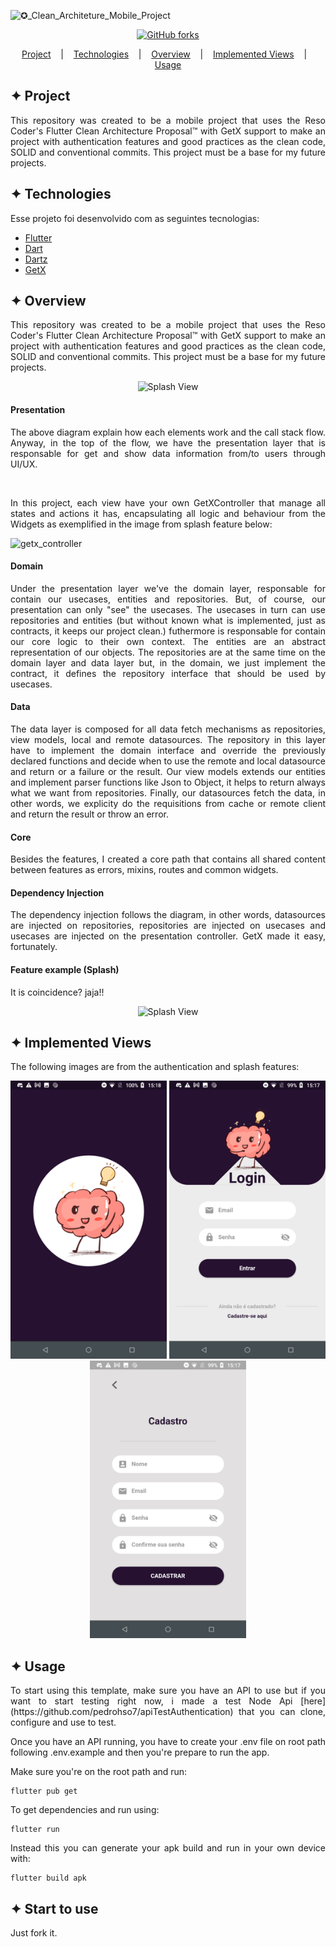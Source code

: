 ![✪_Clean_Architeture_Mobile_Project](https://user-images.githubusercontent.com/32853995/195160163-43688868-03d8-41cb-8dc9-50f03d52ab14.png)

<div align="center">
          
[![GitHub forks](https://img.shields.io/github/forks/pedrohso7/mobileCleanProjectTemplate)](https://github.com/pedrohso7/mobileCleanProjectTemplate/network)
</div>
          
<p align="center">
  <a href="#-project">Project</a>
  &nbsp;&nbsp;&nbsp;|&nbsp;&nbsp;&nbsp;
  <a href="#-technologies">Technologies</a>
  &nbsp;&nbsp;&nbsp;|&nbsp;&nbsp;&nbsp;
  <a href="#-overview">Overview</a>
  &nbsp;&nbsp;&nbsp;|&nbsp;&nbsp;&nbsp;
  <a href="#-implemented-views">Implemented Views</a>
  &nbsp;&nbsp;&nbsp;|&nbsp;&nbsp;&nbsp;
  <a href="#-usage">Usage</a>
</p>

## ✦ Project
<p align="justify">
This repository was created to be a mobile project that uses the Reso Coder's Flutter Clean Architecture Proposal™ with GetX support to make an project with authentication features and good practices as the clean code, SOLID and conventional commits. This project must be a base for my future projects.
</p>

## ✦ Technologies
Esse projeto foi desenvolvido com as seguintes tecnologias:
- [Flutter](https://flutter.dev/)
- [Dart](https://dart.dev/)
- [Dartz](https://pub.dev/packages/dartz)
- [GetX](https://pub.dev/packages/get)

## ✦ Overview
<p align="justify">
This repository was created to be a mobile project that uses the Reso Coder's Flutter Clean Architecture Proposal™ with GetX support to make an project with authentication features and good practices as the clean code, SOLID and conventional commits. This project must be a base for my future projects.
</p>

<p align="middle">
<img alt="Splash View" title="App" src="https://user-images.githubusercontent.com/32853995/194931703-4ba7e856-fe0f-4a4f-b3d8-04372c3a4441.png" width="300"/>
</p>


<h4>Presentation</h4>

<p align="justify">
The above diagram explain how each elements work and the call stack flow. Anyway, in the top of the flow, we have the presentation layer that is responsable for get and show data information from/to users through UI/UX. 
</p></br>

<p align="justify">
In this project, each view have your own GetXController that manage all states and actions it has, encapsulating all logic and behaviour from the Widgets as exemplified in the image from splash feature below:
</p>


![getx_controller](https://user-images.githubusercontent.com/32853995/194935614-da1a0060-40f6-4e13-9815-c3a9c07d4c01.png)

<h4>Domain</h4>

<p align="justify">
Under the presentation layer we've the domain layer, responsable for contain our usecases, entities and repositories. But, of course, our presentation can only "see" the usecases. The usecases in turn can use repositories and entities (but without known what is implemented, just as contracts, it keeps our project clean.) futhermore is responsable for contain our core logic to their own context. The entities are an abstract representation of our objects. The repositories are at the same time on the domain layer and data layer but, in the domain, we just implement the contract, it defines the repository interface that should be used by usecases.
</p>

<h4>Data</h4>

<p align="justify">
The data layer is composed for all data fetch mechanisms as repositories, view models, local and remote datasources. The repository in this layer have to implement the domain interface and override the previously declared functions and decide when to use the remote and local datasource and return or a failure or the result. Our view models extends our entities and implement parser functions like Json to Object, it helps to return always what we want from repositories. Finally, our datasources fetch the data, in other words, we explicity do the requisitions from cache or remote client and return the result or throw an error.
</p>

<h4>Core</h4>

<p align="justify">
Besides the features, I created a core path that contains all shared content between features as errors, mixins, routes and common widgets.
</p>

<h4>Dependency Injection</h4>

<p align="justify">
The dependency injection follows the diagram, in other words, datasources are injected on repositories, repositories are injected on usecases and usecases are injected on the presentation controller. GetX made it easy, fortunately.
</p>

<h4>Feature example (Splash)</h4>
<p align="justify">
It is coincidence? jaja!!
</p>

<p align="middle">
<img alt="Splash View" title="App" src="https://user-images.githubusercontent.com/32853995/194959994-3e9ae1da-b1e6-45dc-ba18-f055387069a6.png" width="300"/>
</p>

## ✦ Implemented Views
<p align="justify">
The following images are from the authentication and splash features:
</p>

<p align="middle">
<img alt="Splash View" title="App" src="lib/assets/images/readme/splash_page.png" width="250"/>
<img alt="Login View" title="App" src="lib/assets/images/readme/login_page.png" width="250"/>
<img alt="Register View" title="App" src="lib/assets/images/readme/register_page.png" width="250"/>
</p>

## ✦ Usage
<p align="justify">
To start using this template, make sure you have an API to use but if you want to start testing right now, i made a test Node Api [here](https://github.com/pedrohso7/apiTestAuthentication) that you can clone, configure and use to test.
</p>

<p align="justify">
Once you have an API running, you have to create your .env file on root path following .env.example and then you're prepare to run the app.
</p>

<p align="justify">
Make sure you're on the root path and run:
</p>

```
flutter pub get
```

<p align="justify">
To get dependencies and run using:
</p>

```
flutter run
```

<p align="justify">
Instead this you can generate your apk build and run in your own device with:
</p>

```
flutter build apk
```

## ✦ Start to use

<p align="justify">
Just fork it.
</p>

